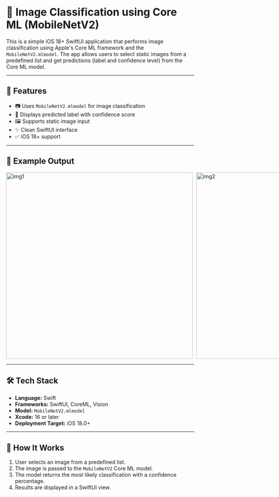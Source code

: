 # 📱 Image Classification using Core ML (MobileNetV2)

This is a simple iOS 18+ SwiftUI application that performs image classification using Apple's Core ML framework and the `MobileNetV2.mlmodel`. The app allows users to select static images from a predefined list and get predictions (label and confidence level) from the Core ML model.

---

## 🚀 Features

- 📷 Uses `MobileNetV2.mlmodel` for image classification
- 🧠 Displays predicted label with confidence score
- 🖼️ Supports static image input
- ✨ Clean SwiftUI interface
- ✅ iOS 18+ support

---


## 🧪 Example Output

<div style="display: flex; gap: 10px;">
    <img src="https://github.com/user-attachments/assets/8e3cfa8b-e6b0-4437-a3ee-f23aaf9b2c35" alt="img1" width="500" />
    <img src="https://github.com/user-attachments/assets/f068f7c1-e945-4e7f-bdb1-1c6428733a8b" alt="img2" width="500" />
   
</div>

---

## 🛠️ Tech Stack

- **Language:** Swift
- **Frameworks:** SwiftUI, CoreML, Vision
- **Model:** `MobileNetV2.mlmodel`
- **Xcode:** 16 or later
- **Deployment Target:** iOS 18.0+

---

## 📸 How It Works

1. User selects an image from a predefined list.
2. The image is passed to the `MobileNetV2` Core ML model.
3. The model returns the most likely classification with a confidence percentage.
4. Results are displayed in a SwiftUI view.

